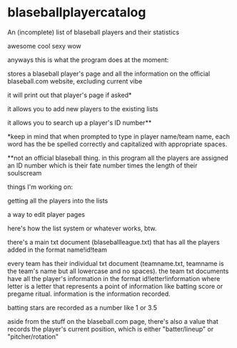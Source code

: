 # blaseballplayercatalog
An (incomplete) list of blaseball players and their statistics

awesome cool sexy wow

anyways this is what the program does at the moment:

stores a blaseball player's page and all the information on the official blaseball.com website, excluding current vibe

it will print out that player's page if asked*

it allows you to add new players to the existing lists

it allows you to search up a player's ID number**

*keep in mind that when prompted to type in player name/team name, each word has the be spelled correctly and capitalized with appropriate spaces.

**not an official blaseball thing. in this program all the players are assigned an ID number which is their fate number times the length of their soulscream

things I'm working on:

getting all the players into the lists

a way to edit player pages

here's how the list system or whatever works, btw. 

there's a main txt document (blaseballleague.txt) that has all the players added in the format name!id!team

every team has their individual txt document (teamname.txt, teamname is the team's name but all lowercase and no spaces). the team txt documents have all the player's information in the format id!letter!information where letter is a letter that represents a point of information like batting score or pregame ritual. information is the information recorded.

batting stars are recorded as a number like 1 or 3.5

aside from the stuff on the blaseball.com page, there's also a value that records the player's current position, which is either "batter/lineup" or "pitcher/rotation"
